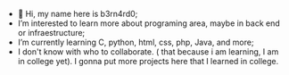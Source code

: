 - 👋 Hi, my name here is b3rn4rd0;
- I’m interested to learn more about programing area, maybe in back end or infraestructure; 
- I’m currently learning C, python, html, css, php, Java, and more;
- I don't know with who to collaborate. ( that because i am learning, I am in college yet). 
I gonna put more projects here that I learned in college.
